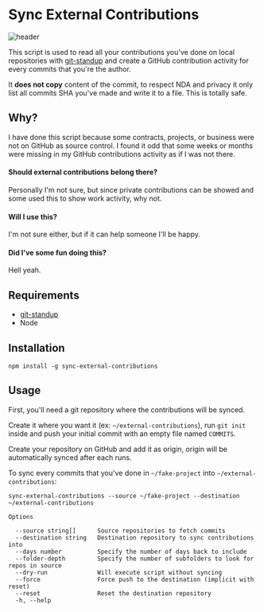 # Sync External Contributions

![header](https://user-images.githubusercontent.com/7189823/30006552-96e72362-90c8-11e7-8034-56f45bf72771.jpg)

This script is used to read all your contributions you've done on local repositories with [git-standup](https://github.com/kamranahmedse/git-standup) and create a GitHub contribution activity for every commits that you're the author.

It **does not copy** content of the commit, to respect NDA and privacy it only list all commits SHA you've made and write it to a file. This is totally safe.

## Why?

I have done this script because some contracts, projects, or business were not on GitHub as source control. I found it odd that some weeks or months were missing in my GitHub contributions activity as if I was not there. 

#### Should external contributions belong there? 
Personally I'm not sure, but since private contributions can be showed and some used this to show work activity, why not.

#### Will I use this? 
I'm not sure either, but if it can help someone I'll be happy.

#### Did I've some fun doing this? 
Hell yeah.

## Requirements

- [git-standup](https://github.com/kamranahmedse/git-standup)
- Node

## Installation

```
npm install -g sync-external-contributions
```

## Usage

First, you'll need a git repository where the contributions will be synced.

Create it where you want it (ex: `~/external-contributions`), run `git init` inside and push your initial commit with an empty file named `COMMITS`.

Create your repository on GitHub and add it as origin, origin will be automatically synced after each runs.

To sync every commits that you've done in `~/fake-project` into `~/external-contributions`:
```
sync-external-contributions --source ~/fake-project --destination ~/external-contributions
```

```
Options

  --source string[]      Source repositories to fetch commits
  --destination string   Destination repository to sync contributions into
  --days number          Specify the number of days back to include
  --folder-depth         Specify the number of subfolders to look for repos in source
  --dry-run              Will execute script without syncing
  --force                Force push to the destination (implicit with reset)
  --reset                Reset the destination repository
  -h, --help
```